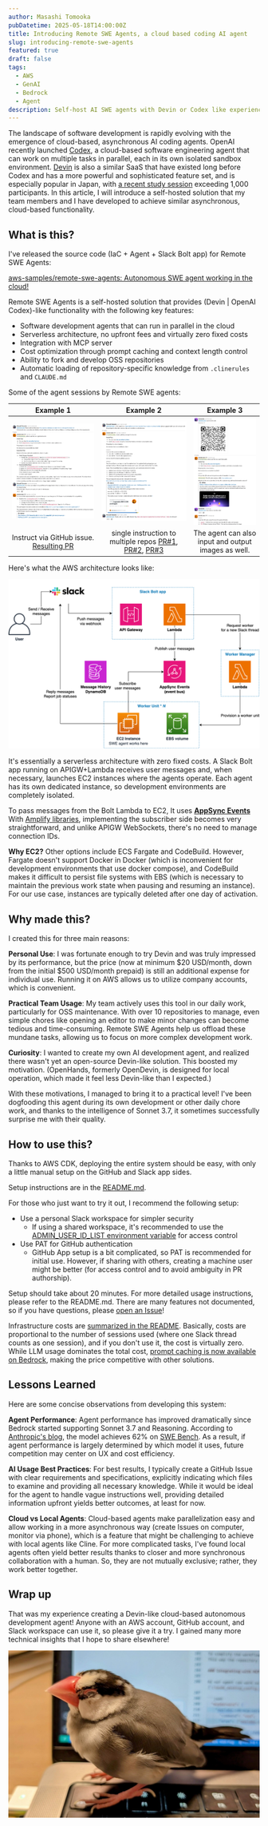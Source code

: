 ```yaml
---
author: Masashi Tomooka
pubDatetime: 2025-05-18T14:00:00Z
title: Introducing Remote SWE Agents, a cloud based coding AI agent
slug: introducing-remote-swe-agents
featured: true
draft: false
tags:
  - AWS
  - GenAI
  - Bedrock
  - Agent
description: Self-host AI SWE agents with Devin or Codex like experience in your AWS account.
---
```


The landscape of software development is rapidly evolving with the emergence of cloud-based, asynchronous AI coding agents. OpenAI recently launched [Codex](https://openai.com/index/introducing-codex/), a cloud-based software engineering agent that can work on multiple tasks in parallel, each in its own isolated sandbox environment. [Devin](https://devin.ai/) is also a similar SaaS that have existed long before Codex and has a more powerful and sophisticated feature set, and is especially popular in Japan, with [a recent study session](https://findy.connpass.com/event/344270/) exceeding 1,000 participants. In this article, I will introduce a self-hosted solution that my team members and I have developed to achieve similar asynchronous, cloud-based functionality.

## What is this?

I've released the source code (IaC + Agent + Slack Bolt app) for Remote SWE Agents:

[aws-samples/remote-swe-agents: Autonomous SWE agent working in the cloud!](https://github.com/aws-samples/remote-swe-agents)

Remote SWE Agents is a self-hosted solution that provides (Devin | OpenAI Codex)-like functionality with the following key features:

- Software development agents that can run in parallel in the cloud
- Serverless architecture, no upfront fees and virtually zero fixed costs
- Integration with MCP server
- Cost optimization through prompt caching and context length control
- Ability to fork and develop OSS repositories
- Automatic loading of repository-specific knowledge from `.clinerules` and `CLAUDE.md`

Some of the agent sessions by Remote SWE agents:

|                                              Example 1                                              |                                                                                                                                    Example 2                                                                                                                                    |                      Example 3                      |
| :-------------------------------------------------------------------------------------------------: | :-----------------------------------------------------------------------------------------------------------------------------------------------------------------------------------------------------------------------------------------------------------------------------: | :-------------------------------------------------: |
|                                 ![example1](./images/example1.png)                                  |                                                                                                                       ![example2](./images/example2.png)                                                                                                                        |         ![example3](./images/example3.png)          |
| Instruct via GitHub issue. [Resulting PR](https://github.com/aws-samples/remote-swe-agents/pull/17) | single instruction to multiple repos [PR#1](https://github.com/aws-samples/trpc-nextjs-ssr-prisma-lambda/pull/16), [PR#2](https://github.com/aws-samples/prisma-lambda-cdk/pull/37), [PR#3](https://github.com/aws-samples/distributed-load-testing-with-locust-on-ecs/pull/25) | The agent can also input and output images as well. |

Here's what the AWS architecture looks like:

![AWS Architecture diagram](./images/architecture.png)

It's essentially a serverless architecture with zero fixed costs. A Slack Bolt app running on APIGW+Lambda receives user messages and, when necessary, launches EC2 instances where the agents operate. Each agent has its own dedicated instance, so development environments are completely isolated.

To pass messages from the Bolt Lambda to EC2, It uses [**AppSync Events**](https://docs.aws.amazon.com/appsync/latest/eventapi/event-api-welcome.html) With [Amplify libraries](https://docs.amplify.aws/react/build-a-backend/data/connect-event-api/), implementing the subscriber side becomes very straightforward, and unlike APIGW WebSockets, there's no need to manage connection IDs.

**Why EC2?** Other options include ECS Fargate and CodeBuild. However, Fargate doesn't support Docker in Docker (which is inconvenient for development environments that use docker compose), and CodeBuild makes it difficult to persist file systems with EBS (which is necessary to maintain the previous work state when pausing and resuming an instance). For our use case, instances are typically deleted after one day of activation.

## Why made this?

I created this for three main reasons:

**Personal Use**: I was fortunate enough to try Devin and was truly impressed by its performance, but the price (now at minimum $20 USD/month, down from the initial $500 USD/month prepaid) is still an additional expense for individual use. Running it on AWS allows us to utilize company accounts, which is convenient.

**Practical Team Usage**: My team actively uses this tool in our daily work, particularly for OSS maintenance. With over 10 repositories to manage, even simple chores like opening an editor to make minor changes can become tedious and time-consuming. Remote SWE Agents help us offload these mundane tasks, allowing us to focus on more complex development work.

**Curiosity**: I wanted to create my own AI development agent, and realized there wasn't yet an open-source Devin-like solution. This boosted my motivation. (OpenHands, formerly OpenDevin, is designed for local operation, which made it feel less Devin-like than I expected.)

With these motivations, I managed to bring it to a practical level! I've been dogfooding this agent during its own development or other daily chore work, and thanks to the intelligence of Sonnet 3.7, it sometimes successfully surprise me with their quality.

## How to use this?

Thanks to AWS CDK, deploying the entire system should be easy, with only a little manual setup on the GitHub and Slack app sides.

Setup instructions are in the [README.md](https://github.com/aws-samples/remote-swe-agents?tab=readme-ov-file#installation-steps).

For those who just want to try it out, I recommend the following setup:

- Use a personal Slack workspace for simpler security
  - If using a shared workspace, it's recommended to use the [ADMIN_USER_ID_LIST environment variable](https://github.com/aws-samples/remote-swe-agents?tab=readme-ov-file#optional-restrict-access-to-the-system-from-the-slack) for access control
- Use PAT for GitHub authentication
  - GitHub App setup is a bit complicated, so PAT is recommended for initial use. However, if sharing with others, creating a machine user might be better (for access control and to avoid ambiguity in PR authorship).

Setup should take about 20 minutes. For more detailed usage instructions, please refer to the README.md. There are many features not documented, so if you have questions, please [open an Issue](https://github.com/aws-samples/remote-swe-agents/issues)!

Infrastructure costs are [summarized in the README](https://github.com/aws-samples/remote-swe-agents?tab=readme-ov-file#cost). Basically, costs are proportional to the number of sessions used (where one Slack thread counts as one session), and if you don't use it, the cost is virtually zero. While LLM usage dominates the total cost, [prompt caching is now available on Bedrock](https://docs.aws.amazon.com/bedrock/latest/userguide/prompt-caching.html), making the price competitive with other solutions.

## Lessons Learned

Here are some concise observations from developing this system:

**Agent Performance**: Agent performance has improved dramatically since Bedrock started supporting Sonnet 3.7 and Reasoning. According to [Anthropic's blog](https://www.anthropic.com/news/claude-3-7-sonnet), the model achieves 62% on [SWE Bench](https://www.swebench.com/#verified). As a result, if agent performance is largely determined by which model it uses, future competition may center on UX and cost efficiency.

**AI Usage Best Practices**: For best results, I typically create a GitHub Issue with clear requirements and specifications, explicitly indicating which files to examine and providing all necessary knowledge. While it would be ideal for the agent to handle vague instructions well, providing detailed information upfront yields better outcomes, at least for now.

**Cloud vs Local Agents**: Cloud-based agents make parallelization easy and allow working in a more asynchronous way (create Issues on computer, monitor via phone), which is a feature that might be challenging to achieve with local agents like Cline. For more complicated tasks, I've found local agents often yield better results thanks to closer and more synchronous collaboration with a human. So, they are not mutually exclusive; rather, they work better together.

## Wrap up

That was my experience creating a Devin-like cloud-based autonomous development agent! Anyone with an AWS account, GitHub account, and Slack workspace can use it, so please give it a try. I gained many more technical insights that I hope to share elsewhere!

![Mona-chan, sleepy after her Nth egg-laying and in the middle of molting](./images/mona-chan.jpg)
